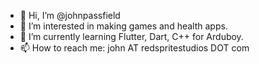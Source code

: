 - 👋 Hi, I’m @johnpassfield
- 👀 I’m interested in making games and health apps.
- 🌱 I’m currently learning Flutter, Dart, C++ for Arduboy.
- 📫 How to reach me: john AT redspritestudios DOT com

<!---
johnpassfield/johnpassfield is a ✨ special ✨ repository because its `README.md` (this file) appears on your GitHub profile.
You can click the Preview link to take a look at your changes.
--->

